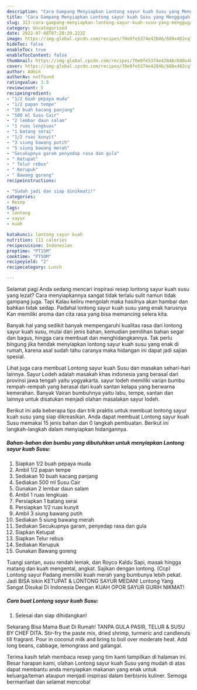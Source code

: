 ```yaml
---
description: "Cara Gampang Menyiapkan Lontong sayur kuah Susu yang Menggugah Selera, Buat Buka Puasa}"
title: "Cara Gampang Menyiapkan Lontong sayur kuah Susu yang Menggugah Selera, Buat Buka Puasa}"
slug: 323-cara-gampang-menyiapkan-lontong-sayur-kuah-susu-yang-menggugah-selera-buat-buka-puasa
category: Uncategorized
date: 2022-07-08T07:28:29.223Z
image: https://img-global.cpcdn.com/recipes/70e0fe5374e42846/680x482cq70/lontong-sayur-kuah-susu-foto-resep-utama.jpg
hideToc: false
enableToc: true
enableTocContent: false
thumbnail: https://img-global.cpcdn.com/recipes/70e0fe5374e42846/680x482cq70/lontong-sayur-kuah-susu-foto-resep-utama.jpg
cover: https://img-global.cpcdn.com/recipes/70e0fe5374e42846/680x482cq70/lontong-sayur-kuah-susu-foto-resep-utama.jpg
author: Admin
authorAv: notfound
ratingvalue: 3.9
reviewcount: 5
recipeingredient:
- "1/2 buah pepaya muda"
- "1/2 papan tempe"
- "10 buah kacang panjang"
- "500 ml Susu Cair"
- "2 lembar daun salam"
- "1 ruas lengkuas"
- "1 batang serai"
- "1/2 ruas kunyit"
- "3 siung bawang putih"
- "5 siung bawang merah"
- "Secukupnya garam penyedap rasa dan gula"
- " Ketupat"
- " Telur rebus"
- " Kerupuk"
- " Bawang goreng"
recipeinstructions:

- "Sudah jadi dan siap dinikmati!"
categories:
- Resep
tags:
- lontong
- sayur
- kuah

katakunci: lontong sayur kuah 
nutrition: 111 calories
recipecuisine: Indonesian
preptime: "PT15M"
cooktime: "PT50M"
recipeyield: "2"
recipecategory: Lunch

---
```



Selamat pagi Anda sedang mencari inspirasi resep lontong sayur kuah susu yang lezat? Cara menyiapkannya sangat tidak terlalu sulit namun tidak gampang juga. Tapi Kalau keliru mengolah maka hasilnya akan hambar dan bahkan tidak sedap. Padahal lontong sayur kuah susu yang enak harusnya Kan memiliki aroma dan cita rasa yang bisa memancing selera kita.


Banyak hal yang sedikit banyak mempengaruhi kualitas rasa dari lontong sayur kuah susu, mulai dari jenis bahan, kemudian pemilihan bahan segar dan bagus, hingga cara membuat dan menghidangkannya. Tak perlu bingung jika hendak menyiapkan lontong sayur kuah susu yang enak di rumah, karena asal sudah tahu caranya maka hidangan ini dapat jadi sajian spesial.

Lihat juga cara membuat Lontong sayur kuah Susu dan masakan sehari-hari lainnya. Sayur Lodeh adalah masakah khas indonesia yang berasal dari provinsi jawa tengah yaitu yogyakarta. sayur lodeh memiliki varian bumbu rempah-rempah yang berasal dari kuah santan kelapa yang berwarna kemerahan. Banyak Vairan bumbuhnya yaitu labu, tempe, santan dan lainnya untuk disatukan menjadi olahan masalakan sayur lodeh.


Berikut ini ada beberapa tips dan trik praktis untuk membuat lontong sayur kuah susu yang siap dikreasikan. Anda dapat membuat Lontong sayur kuah Susu memakai 15 jenis bahan dan 0 langkah pembuatan. Berikut ini langkah-langkah dalam menyiapkan hidangannya.

<!--inarticleads1-->

##### Bahan-bahan dan bumbu yang dibutuhkan untuk menyiapkan Lontong sayur kuah Susu:

1. Siapkan 1/2 buah pepaya muda
1. Ambil 1/2 papan tempe
1. Sediakan 10 buah kacang panjang
1. Sediakan 500 ml Susu Cair
1. Gunakan 2 lembar daun salam
1. Ambil 1 ruas lengkuas
1. Persiapkan 1 batang serai
1. Persiapkan 1/2 ruas kunyit
1. Ambil 3 siung bawang putih
1. Sediakan 5 siung bawang merah
1. Sediakan Secukupnya garam, penyedap rasa dan gula
1. Siapkan  Ketupat
1. Siapkan  Telur rebus
1. Sediakan  Kerupuk
1. Gunakan  Bawang goreng


Tuangi santan, susu rendah lemak, dan Royco Kaldu Sapi, masak hingga matang dan kuah mengental, angkat. Sajikan dengan lontong. (Ccp) Lontong sayur Padang memiliki kuah merah yang bumbunya lebih pekat. Jadi BISA bikin KETUPAT &amp; LONTONG SAYUR MEDAN! Lontong Yang Sangat Disukai Di Indonesia Dengan KUAH OPOR SAYUR GURIH NIKMAT! 

<!--inarticleads2-->

##### Cara buat Lontong sayur kuah Susu:


1. Selesai dan siap dihidangkan!

Sekarang Bisa Mama Buat Di Rumah! TANPA GULA PASIR, TELUR &amp; SUSU BY CHEF DITA. Stir-fry the paste mix, dried shrimp, turmeric and candlenuts till fragrant. Pour in coconut milk and bring to boil over moderate heat. Add long beans, cabbage, lemongrass and galangal. 

Terima kasih telah membaca resep yang tim kami tampilkan di halaman ini. Besar harapan kami, olahan Lontong sayur kuah Susu yang mudah di atas dapat membantu anda menyiapkan makanan yang enak untuk keluarga/teman ataupun menjadi inspirasi dalam berbisnis kuliner. Semoga bermanfaat dan selamat mencoba!
